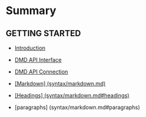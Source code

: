 # Summary

## GETTING STARTED

* [Introduction](README.md)
* [DMD API Interface](dmd-api-interface.md)
* [DMD API Connection](dmd-api-connection.md)
* [\[Markdown\] \(syntax/markdown.md\)](markdown-syntaxmarkdownmd.md)
* [\[Headings\] \(syntax/markdown.md\#headings\)](headings-syntaxmarkdownmdheadings.md)

* \[paragraphs\] \(syntax/markdown.md\#paragraphs\)



